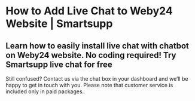 # How to Add Live Chat to Weby24 Website | Smartsupp
## Learn how to easily install live chat with chatbot on Weby24 website. No coding required! Try Smartsupp live chat for free
Still confused? Contact us via the chat box in your dashboard and we’ll be happy to get in touch with you. Please note that customer service is included only in paid packages.


